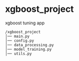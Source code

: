 # xgboost_project
xgboost tuning app

```
/xgboost_project
│── main.py
│── config.py
│── data_processing.py
│── model_training.py
│── utils.py
```
